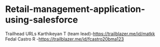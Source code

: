 # Retail-management-application-using-salesforce
Trailhead URLs
Karthikeyan T (team lead)-https://trailblazer.me/id/matkk
Fedal Castro R -https://trailblazer.me/id/fcastro20bma123
